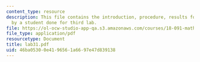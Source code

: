 ```yaml
---
content_type: resource
description: This file contains the introduction, procedure, results for the experiment
  by a student done for third lab.
file: https://ol-ocw-studio-app-qa.s3.amazonaws.com/courses/18-091-mathematical-exposition-spring-2005/46ba05300e4196561a6697e47d839138_lab31.pdf
file_type: application/pdf
resourcetype: Document
title: lab31.pdf
uid: 46ba0530-0e41-9656-1a66-97e47d839138
---
```

